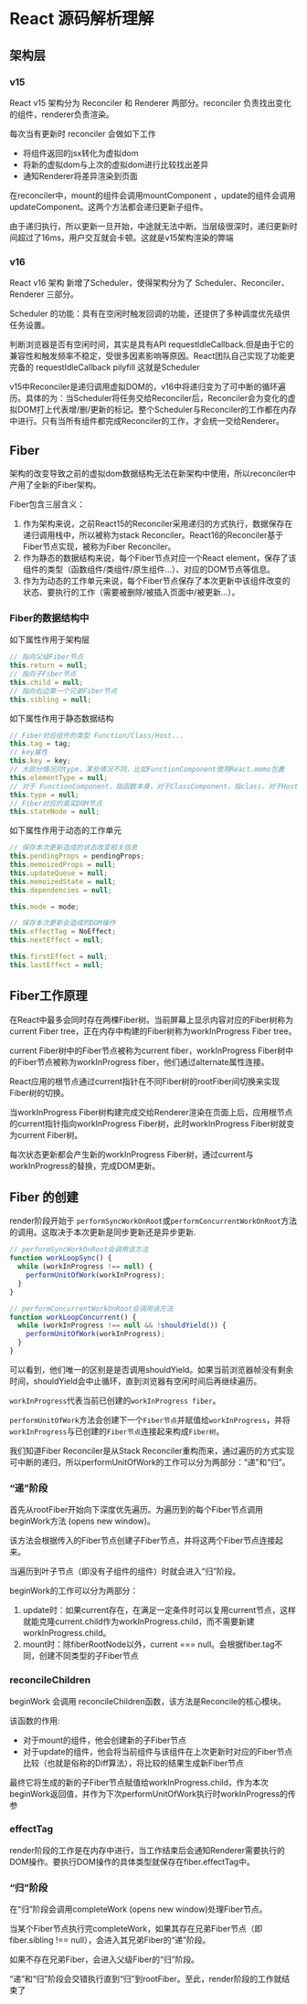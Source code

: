 # React 源码解析理解

## 架构层

### v15
React v15 架构分为 Reconciler 和 Renderer 两部分。reconciler 负责找出变化的组件，renderer负责渲染。

每次当有更新时 reconciler 会做如下工作
* 将组件返回的jsx转化为虚拟dom
* 将新的虚拟dom与上次的虚拟dom进行比较找出差异
* 通知Renderer将差异渲染到页面

在reconciler中，mount的组件会调用mountComponent ，update的组件会调用updateComponent。这两个方法都会递归更新子组件。

由于递归执行，所以更新一旦开始，中途就无法中断。当层级很深时，递归更新时间超过了16ms，用户交互就会卡顿。这就是v15架构渲染的弊端

### v16

React v16 架构 新增了Scheduler，使得架构分为了 Scheduler、Reconciler、Renderer 三部分。

Scheduler 的功能：具有在空闲时触发回调的功能，还提供了多种调度优先级供任务设置。

判断浏览器是否有空闲时间，其实是具有API requestIdleCallback.但是由于它的兼容性和触发频率不稳定，受很多因素影响等原因。React团队自己实现了功能更完备的
requestIdleCallback pilyfill 这就是Scheduler

v15中Reconciler是递归调用虚拟DOM的，v16中将递归变为了可中断的循环遍历。具体的为：当Scheduler将任务交给Reconciler后，Reconciler会为变化的虚拟DOM打上代表增/删/更新的标记。整个Scheduler与Reconciler的工作都在内存中进行。只有当所有组件都完成Reconciler的工作，才会统一交给Renderer。

## Fiber

架构的改变导致之前的虚拟dom数据结构无法在新架构中使用，所以reconciler中产用了全新的Fiber架构。

Fiber包含三层含义：
1. 作为架构来说，之前React15的Reconciler采用递归的方式执行，数据保存在递归调用栈中，所以被称为stack Reconciler。React16的Reconciler基于Fiber节点实现，被称为Fiber Reconciler。
2. 作为静态的数据结构来说，每个Fiber节点对应一个React element，保存了该组件的类型（函数组件/类组件/原生组件...）、对应的DOM节点等信息。
3. 作为为动态的工作单元来说，每个Fiber节点保存了本次更新中该组件改变的状态、要执行的工作（需要被删除/被插入页面中/被更新...）。

### Fiber的数据结构中 

如下属性作用于架构层
```javascript
// 指向父级Fiber节点
this.return = null;
// 指向子Fiber节点
this.child = null;
// 指向右边第一个兄弟Fiber节点
this.sibling = null;
```

如下属性作用于静态数据结构
```javascript
// Fiber对应组件的类型 Function/Class/Host...
this.tag = tag;
// key属性
this.key = key;
// 大部分情况同type，某些情况不同，比如FunctionComponent使用React.memo包裹
this.elementType = null;
// 对于 FunctionComponent，指函数本身，对于ClassComponent，指class，对于HostComponent，指DOM节点tagName
this.type = null;
// Fiber对应的真实DOM节点
this.stateNode = null;
```

如下属性作用于动态的工作单元

```javascript
// 保存本次更新造成的状态改变相关信息
this.pendingProps = pendingProps;
this.memoizedProps = null;
this.updateQueue = null;
this.memoizedState = null;
this.dependencies = null;

this.mode = mode;

// 保存本次更新会造成的DOM操作
this.effectTag = NoEffect;
this.nextEffect = null;

this.firstEffect = null;
this.lastEffect = null;
```

## Fiber工作原理

在React中最多会同时存在两棵Fiber树。当前屏幕上显示内容对应的Fiber树称为current Fiber tree，正在内存中构建的Fiber树称为workInProgress Fiber tree。


current Fiber树中的Fiber节点被称为current fiber，workInProgress Fiber树中的Fiber节点被称为workInProgress fiber，他们通过alternate属性连接。

React应用的根节点通过current指针在不同Fiber树的rootFiber间切换来实现Fiber树的切换。

当workInProgress Fiber树构建完成交给Renderer渲染在页面上后，应用根节点的current指针指向workInProgress Fiber树，此时workInProgress Fiber树就变为current Fiber树。

每次状态更新都会产生新的workInProgress Fiber树，通过current与workInProgress的替换，完成DOM更新。


## Fiber 的创建

render阶段开始于 `performSyncWorkOnRoot`或`performConcurrentWorkOnRoot`方法的调用。这取决于本次更新是同步更新还是异步更新.

```javascript
// performSyncWorkOnRoot会调用该方法
function workLoopSync() {
  while (workInProgress !== null) {
    performUnitOfWork(workInProgress);
  }
}

// performConcurrentWorkOnRoot会调用该方法
function workLoopConcurrent() {
  while (workInProgress !== null && !shouldYield()) {
    performUnitOfWork(workInProgress);
  }
}
```
可以看到，他们唯一的区别是是否调用shouldYield。如果当前浏览器帧没有剩余时间，shouldYield会中止循环，直到浏览器有空闲时间后再继续遍历。

`workInProgress`代表当前已创建的`workInProgress fiber`。

`performUnitOfWork`方法会创建下一个`Fiber节点`并赋值给`workInProgress`，并将`workInProgress`与已创建的`Fiber节点`连接起来构成`Fiber树`。

我们知道Fiber Reconciler是从Stack Reconciler重构而来，通过遍历的方式实现可中断的递归，所以performUnitOfWork的工作可以分为两部分：“递”和“归”。

### “递”阶段

首先从rootFiber开始向下深度优先遍历。为遍历到的每个Fiber节点调用beginWork方法 (opens new window)。

该方法会根据传入的Fiber节点创建子Fiber节点，并将这两个Fiber节点连接起来。

当遍历到叶子节点（即没有子组件的组件）时就会进入“归”阶段。

beginWork的工作可以分为两部分：
1. update时：如果current存在，在满足一定条件时可以复用current节点，这样就能克隆current.child作为workInProgress.child，而不需要新建workInProgress.child。
2. mount时：除fiberRootNode以外，current === null。会根据fiber.tag不同，创建不同类型的子Fiber节点

### reconcileChildren
beginWork 会调用 reconcileChildren函数，该方法是Reconcile的核心模块。

该函数的作用:

* 对于mount的组件，他会创建新的子Fiber节点
* 对于update的组件，他会将当前组件与该组件在上次更新时对应的Fiber节点比较（也就是俗称的Diff算法），将比较的结果生成新Fiber节点

最终它将生成的新的子Fiber节点赋值给workInProgress.child，作为本次beginWork返回值，并作为下次performUnitOfWork执行时workInProgress的传参

### effectTag

render阶段的工作是在内存中进行，当工作结束后会通知Renderer需要执行的DOM操作。要执行DOM操作的具体类型就保存在fiber.effectTag中。



### “归”阶段

在“归”阶段会调用completeWork (opens new window)处理Fiber节点。

当某个Fiber节点执行完completeWork，如果其存在兄弟Fiber节点（即fiber.sibling !== null），会进入其兄弟Fiber的“递”阶段。

如果不存在兄弟Fiber，会进入父级Fiber的“归”阶段。

“递”和“归”阶段会交错执行直到“归”到rootFiber。至此，render阶段的工作就结束了






